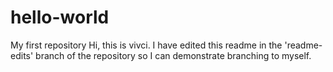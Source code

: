 # hello-world
My first repository
Hi, this is vivci. I have edited this readme in the 'readme-edits' branch of the repository so I can demonstrate branching to myself.
